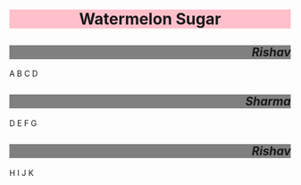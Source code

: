 <!DOCTYPE html>
<html>
<head>
<meta charset="utf-8">
<meta name="viewport" content="width=device-width, initial-scale=1">
<title>Module-2 Assignment Coursera</title>
<style>


* {
  box-sizing: border-box;
}
h1 {
  margin-bottom: 15px;
  background: pink
}
h2{
  font-style: italic;
  background-color: grey ;
  text-align: right;


}

p {
  border: 3px solid black;
  background-color: yellow;
  width: 90%;
  height: 150px;
  margin-right: auto;
  margin-left: auto;
  font-family: Ariel;
  color: black;
  text-align: center;
}

.row {
  width: 100%;
}


@media (min-width: 991px) {
  .col-lg-1, .col-lg-2, .col-lg-3 {
    float: left;
    border: 1px solid green;
  }
  .col-lg-1 {
    width: 33.33%;
  }
  .col-lg-2 {
    width: 66.66%;
  }
  .col-lg-3 {
    width: 100%;
  }

}

@media (min-width: 768px) and (max-width: 990px) {
  .col-ml-1, .col-ml-2, .col-ml-3 {
    float: left;
    border: 1px solid green;
  }
  .col-ml-1 {
    width: 50%;
    
  }
  .col-ml-2 {
    width: 100%;
    

  }
  .col-ml-3{
    width: 100%;
    clear: left;
  }
}
@media (max-width: 768px){
  .col-md-1, .col-md-2, .col-md-3{
    border: 1px solid blue;
  }
  .col-md-1{
    width: 33.33%;
  }
  .col-md-2{
  width: 66.66%;
  }
  .col-md-3{
    width: 100%;
  }
}

</style>
</head>
<body>
  <center><h1>Watermelon Sugar</h1></center>


<div class="row">
  <div class="col-lg-1 col-ml-1 col-md-3"><h2>Rishav</h2><p>A B C D</p></div>
  <div class="col-lg-1 col-ml-1 col-md-3"><h2>Sharma</h2><p>D E F G</p></div>
  <div class="col-lg-1 col-ml-2 col-md-3"><h2>Rishav</h2><p>H I J K</p></div>

</div>

</body>
</html>
